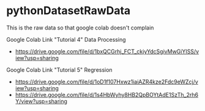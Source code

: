 # pythonDatasetRawData
This is the raw data so that google  colab doesn't complain

Google Colab Link "Tutorial 4" Data Processing 
  * https://drive.google.com/file/d/1bxQCGrhj_FCT_ckjyYdcSgivMwGiYISS/view?usp=sharing

Google Colab Link "Tutorial 5" Regression <br>
  * https://drive.google.com/file/d/1oD1f107Hxwz1iaiAZR4kze2Fdc9eWZcj/view?usp=sharing
  * https://drive.google.com/file/d/1s4HbWyhy8HB2QpBOYtAdE1SzTh_2rh6Y/view?usp=sharing
  
